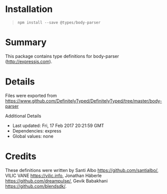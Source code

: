 # Installation
> `npm install --save @types/body-parser`

# Summary
This package contains type definitions for body-parser (http://expressjs.com).

# Details
Files were exported from https://www.github.com/DefinitelyTyped/DefinitelyTyped/tree/master/body-parser

Additional Details
 * Last updated: Fri, 17 Feb 2017 20:21:59 GMT
 * Dependencies: express
 * Global values: none

# Credits
These definitions were written by Santi Albo <https://github.com/santialbo/>, VILIC VANE <https://vilic.info>, Jonathan Häberle <https://github.com/dreampulse/>, Gevik Babakhani <https://github.com/blendsdk/>.
